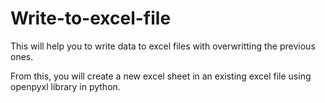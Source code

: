 # Write-to-excel-file

This will help you to write data to excel files with overwritting the previous ones.

From this, you will create a new excel sheet in an existing excel file using openpyxl library in python.
